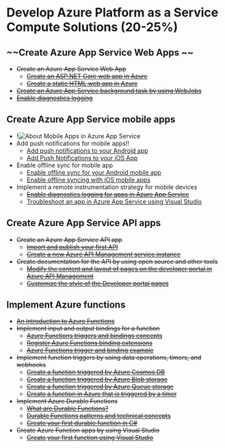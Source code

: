 # Develop Azure Platform as a Service Compute Solutions (20-25%)

## ~~Create Azure App Service Web Apps ~~
* ~~Create an Azure App Service Web App~~
    * ~~[Create an ASP.NET Core web app in Azure](https://docs.microsoft.com/en-us/azure/app-service/app-service-web-get-started-dotnet)~~
    * ~~[Create a static HTML web app in Azure](https://docs.microsoft.com/en-us/azure/app-service/app-service-web-get-started-html)~~
* ~~[Create an Azure App Service background task by using WebJobs](https://docs.microsoft.com/en-us/azure/app-service/webjobs-create)~~
* ~~[Enable diagnostics logging](https://docs.microsoft.com/en-us/azure/app-service/troubleshoot-diagnostic-logs)~~

## Create Azure App Service mobile apps 
* !![About Mobile Apps in Azure App Service](https://docs.microsoft.com/en-us/azure/app-service-mobile/app-service-mobile-value-prop)
* Add push notifications for mobile apps!!
    * [Add push notifications to your Android app](https://docs.microsoft.com/en-us/azure/app-service-mobile/app-service-mobile-android-get-started-push)
    * [Add Push Notifications to your iOS App](https://docs.microsoft.com/en-us/azure/app-service-mobile/app-service-mobile-ios-get-started-push)
* Enable offline sync for mobile app
    * [Enable offline sync for your Android mobile app](https://docs.microsoft.com/en-us/azure/app-service-mobile/app-service-mobile-android-get-started-offline-data)
    * [Enable offline syncing with iOS mobile apps](https://docs.microsoft.com/en-us/azure/app-service-mobile/app-service-mobile-ios-get-started-offline-data)
* Implement a remote instrumentation strategy for mobile devices
    * ~~[Enable diagnostics logging for apps in Azure App Service](https://docs.microsoft.com/en-us/azure/app-service/troubleshoot-diagnostic-logs)~~
    * [Troubleshoot an app in Azure App Service using Visual Studio](https://docs.microsoft.com/en-us/azure/app-service/troubleshoot-dotnet-visual-studio?toc=%2fazure%2fapp-service-mobile%2ftoc.json)

## Create Azure App Service API apps 
* ~~Create an Azure App Service API app~~
    * ~~[Import and publish your first API](https://docs.microsoft.com/en-us/azure/api-management/import-and-publish)~~
    * ~~[Create a new Azure API Management service instance](https://docs.microsoft.com/en-us/azure/api-management/get-started-create-service-instance)~~
* ~~Create documentation for the API by using open source and other tools~~
    * ~~[Modify the content and layout of pages on the developer portal in Azure API Management](https://docs.microsoft.com/en-us/azure/api-management/api-management-modify-content-layout)~~
    * ~~[Customize the style of the Developer portal pages](https://docs.microsoft.com/en-us/azure/api-management/api-management-customize-styles)~~
## Implement Azure functions 
* ~~[An introduction to Azure Functions](https://docs.microsoft.com/en-us/azure/azure-functions/functions-overview)~~
* ~~Implement input and output bindings for a function~~
    * ~~[Azure Functions triggers and bindings concepts](https://docs.microsoft.com/en-us/azure/azure-functions/functions-triggers-bindings)~~
    * ~~[Register Azure Functions binding extensions](https://docs.microsoft.com/en-us/azure/azure-functions/functions-bindings-register)~~
    * ~~[Azure Functions trigger and binding example](https://docs.microsoft.com/en-us/azure/azure-functions/functions-bindings-example)~~
* ~~Implement function triggers by using data operations, timers, and webhooks~~
    * ~~[Create a function triggered by Azure Cosmos DB](https://docs.microsoft.com/en-us/azure/azure-functions/functions-create-cosmos-db-triggered-function)~~
    * ~~[Create a function triggered by Azure Blob storage](https://docs.microsoft.com/en-us/azure/azure-functions/functions-create-storage-blob-triggered-function)~~
    * ~~[Create a function triggered by Azure Queue storage](https://docs.microsoft.com/en-us/azure/azure-functions/functions-create-storage-queue-triggered-function)~~
    * ~~[Create a function in Azure that is triggered by a timer](https://docs.microsoft.com/en-us/azure/azure-functions/functions-create-scheduled-function)~~
* ~~Implement Azure Durable Functions~~
    * ~~[What are Durable Functions?](https://docs.microsoft.com/en-us/azure/azure-functions/durable/durable-functions-overview)~~
    * ~~[Durable Functions patterns and technical concepts](https://docs.microsoft.com/en-us/azure/azure-functions/durable/durable-functions-concepts)~~
    * ~~[Create your first durable function in C#](https://docs.microsoft.com/en-us/azure/azure-functions/durable/durable-functions-create-first-csharp)~~
* ~~Create Azure Function apps by using Visual Studio~~
    * ~~[Create your first function using Visual Studio](https://docs.microsoft.com/en-us/azure/azure-functions/functions-create-your-first-function-visual-studio)~~
